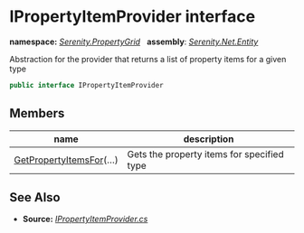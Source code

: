 # IPropertyItemProvider interface
**namespace:** *[Serenity.PropertyGrid](../README.md#serenity.propertygrid-namespace)*   **assembly**: *[Serenity.Net.Entity](../README.md)*

Abstraction for the provider that returns a list of property items for a given type

```csharp
public interface IPropertyItemProvider
```

## Members

| name | description |
| --- | --- |
| [GetPropertyItemsFor](IPropertyItemProvider/GetPropertyItemsFor.md)(…) | Gets the property items for specified type |

## See Also

* **Source:** *[IPropertyItemProvider.cs](https://github.com/serenity-is/Serenity/blob/master/src/Serenity.Net.Entity/PropertyGrid/IPropertyItemProvider.cs)*